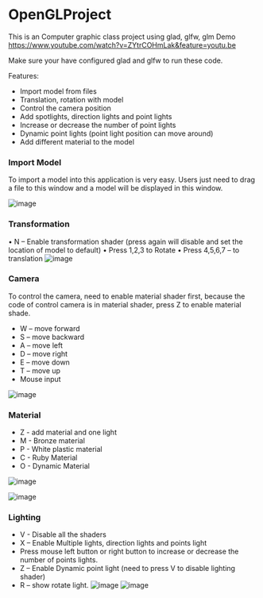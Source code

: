 # OpenGLProject

This is an Computer graphic class project using glad, glfw, glm
Demo https://www.youtube.com/watch?v=ZYtrCOHmLak&feature=youtu.be

Make sure your have configured glad and glfw to run these code.

Features:
- Import model from files
- Translation, rotation with model 
- Control the camera position
- Add spotlights, direction lights and point lights
- Increase or decrease the number of point lights
- Dynamic point lights (point light position can move around)
- Add different material to the model

### Import Model
To import a model into this application is very easy. Users just need to drag a file to this window and a model will be displayed in this window.

![image](https://github.com/BingXiong1995/OpenGLProject/blob/master/Images/1.png?raw=true)

### Transformation
•	N – Enable transformation shader (press again will disable and set the location of model to default)
•	Press 1,2,3 to Rotate
•	Press 4,5,6,7 – to translation
![image](https://github.com/BingXiong1995/OpenGLProject/blob/master/Images/2.png?raw=true)

### Camera
To control the camera, need to enable material shader first, because the code of control camera is in material shader, press Z to enable material shade.
- W – move forward
- S – move backward
- A – move left  
- D – move right  
- E – move down 
- T – move up
- Mouse input

![image](https://github.com/BingXiong1995/OpenGLProject/blob/master/Images/3.png?raw=true)

### Material
- Z - add material and one light
- M - Bronze material
- P - White plastic material
- C - Ruby Material
- O - Dynamic Material

![image](https://github.com/BingXiong1995/OpenGLProject/blob/master/Images/4.png?raw=true)

![image](https://github.com/BingXiong1995/OpenGLProject/blob/master/Images/5.png?raw=true)

### Lighting
-	V - Disable all the shaders
-	X – Enable Multiple lights, direction lights and points light
-	Press mouse left button or right button to increase or decrease the number of points lights.
-	Z – Enable Dynamic point light (need to press V to disable lighting shader)
-	R – show rotate light.
![image](https://github.com/BingXiong1995/OpenGLProject/blob/master/Images/7.png?raw=true)
![image](https://github.com/BingXiong1995/OpenGLProject/blob/master/Images/6.png?raw=true)
